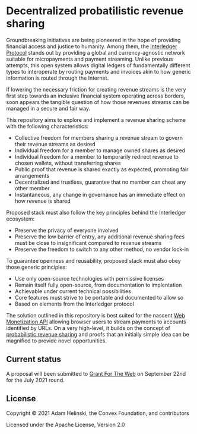 # Decentralized probatilistic revenue sharing

Groundbreaking initiatives are being pioneered in the hope of providing financial access and justice to humanity. 
Among them, the [Interledger Protocol](https://interledger.org) stands out by providing a global and currency-agnostic
network suitable for micropayments and payment streaming. Unlike previous attempts, this open system allows digital ledgers
of fundamentally different types to interoperate by routing payments and invoices akin to how generic information is routed
through the Internet.

If lowering the necessary friction for creating revenue streams is the very first step towards an inclusive financial system
operating across borders, soon appears the tangible question of how those revenues streams can be managed in a secure and
fair way.

This repository aims to explore and implement a revenue sharing scheme with the following characteristics:

- Collective freedom for members sharing a revenue stream to govern their revenue streams as desired
- Individual freedom for a member to manage owned shares as desired
- Individual freedom for a member to temporarily redirect revenue to chosen wallets, without transferring shares
- Public proof that revenue is shared exactly as expected, promoting fair arrangements
- Decentralized and trustless, guarantee that no member can cheat any other member
- Instantaneous, any change in governance has an immediate effect on how revenue is shared

Proposed stack must also follow the key principles behind the Interledger ecosystem:

- Preserve the privacy of everyone involved
- Preserve the low barrier of entry, any additional revenue sharing fees must be close to insignificant compared to revenue streams
- Preserve the freedom to switch to any other method, no vendor lock-in

To guarantee openness and reusability, proposed stack must also obey those generic principles:

- Use only open-source technologies with permissive licenses
- Remain itself fully open-source, from documentation to implentation
- Achievable under current technical possibilities
- Core features must strive to be portable and documented to allow so
- Based on elements from the Interledger protocol

The solution outlined in this repository is best suited for the nascent [Web Monetization API](https://webmonetization.org) allowing
browser users to stream payments to accounts identified by URLs. On a very high-level, it builds on the concept of
[probabilistic revenue sharing](https://webmonetization.org/docs/probabilistic-rev-sharing) and proofs that an initially simple idea
can be magnified to provide novel opportunities.


## Current status

A proposal will been submitted to [Grant For The Web](https://www.grantfortheweb.org/) on September 22nd for the
July 2021 round.


## License

Copyright © 2021 Adam Helinski, the Convex Foundation, and contributors

Licensed under the Apache License, Version 2.0
